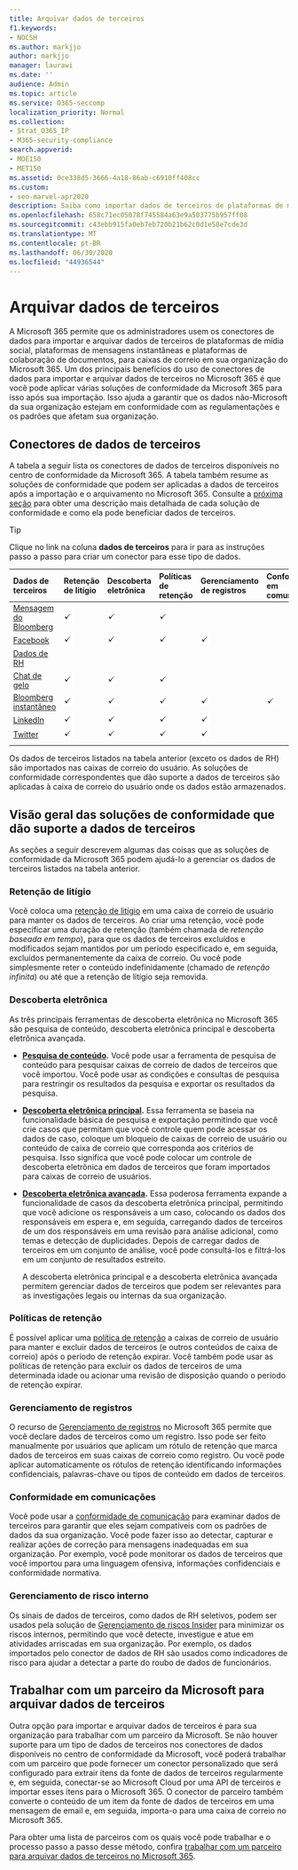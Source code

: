 ```yaml
---
title: Arquivar dados de terceiros
f1.keywords:
- NOCSH
ms.author: markjjo
author: markjjo
manager: laurawi
ms.date: ''
audience: Admin
ms.topic: article
ms.service: O365-seccomp
localization_priority: Normal
ms.collection:
- Strat_O365_IP
- M365-security-compliance
search.appverid:
- MOE150
- MET150
ms.assetid: 0ce338d5-3666-4a18-86ab-c6910ff408cc
ms.custom:
- seo-marvel-apr2020
description: Saiba como importar dados de terceiros de plataformas de mídia social, plataformas de mensagens instantâneas e plataformas de colaboração de documentos para caixas de correio do Microsoft 365.
ms.openlocfilehash: 658c71ec05078f745584a63e9a503775b957ff08
ms.sourcegitcommit: c43ebb915fa0eb7eb720b21b62c0d1e58e7cde3d
ms.translationtype: MT
ms.contentlocale: pt-BR
ms.lasthandoff: 06/30/2020
ms.locfileid: "44936544"
---
```

# <a name="archive-third-party-data"></a>Arquivar dados de terceiros

A Microsoft 365 permite que os administradores usem os conectores de dados para importar e arquivar dados de terceiros de plataformas de mídia social, plataformas de mensagens instantâneas e plataformas de colaboração de documentos, para caixas de correio em sua organização do Microsoft 365. Um dos principais benefícios do uso de conectores de dados para importar e arquivar dados de terceiros no Microsoft 365 é que você pode aplicar várias soluções de conformidade da Microsoft 365 para isso após sua importação. Isso ajuda a garantir que os dados não-Microsoft da sua organização estejam em conformidade com as regulamentações e os padrões que afetam sua organização.

## <a name="third-party-data-connectors"></a>Conectores de dados de terceiros

A tabela a seguir lista os conectores de dados de terceiros disponíveis no centro de conformidade da Microsoft 365. A tabela também resume as soluções de conformidade que podem ser aplicadas a dados de terceiros após a importação e o arquivamento no Microsoft 365. Consulte a [próxima seção](#overview-of-compliance-solutions-that-support-third-party-data) para obter uma descrição mais detalhada de cada solução de conformidade e como ela pode beneficiar dados de terceiros.

> [!TIP]
> Clique no link na coluna **dados de terceiros** para ir para as instruções passo a passo para criar um conector para esse tipo de dados.

|Dados de terceiros  |Retenção de litígio|Descoberta eletrônica  |Políticas de retenção  |Gerenciamento de registros  |Conformidade em comunicações  |Gerenciamento de risco interno  |
|:---------|:---------|:---------|:---------|:---------|:---------|:---------|
|[Mensagem do Bloomberg](archive-bloomberg-message-data.md)     |![Marca de seleção](../media/f3b4c351-17d9-42d9-8540-e48e01779b31.png)|![Marca de seleção](../media/f3b4c351-17d9-42d9-8540-e48e01779b31.png)|![Marca de seleção](../media/f3b4c351-17d9-42d9-8540-e48e01779b31.png)||||
|[Facebook](archive-facebook-data-with-sample-connector.md)     |![Marca de seleção](../media/f3b4c351-17d9-42d9-8540-e48e01779b31.png)|![Marca de seleção](../media/f3b4c351-17d9-42d9-8540-e48e01779b31.png)|![Marca de seleção](../media/f3b4c351-17d9-42d9-8540-e48e01779b31.png)|![Marca de seleção](../media/f3b4c351-17d9-42d9-8540-e48e01779b31.png)|||
|[Dados de RH](import-hr-data.md) ||||||![Marca de seleção](../media/f3b4c351-17d9-42d9-8540-e48e01779b31.png)|
|[Chat de gelo](archive-icechat-data.md)     |![Marca de seleção](../media/f3b4c351-17d9-42d9-8540-e48e01779b31.png)|![Marca de seleção](../media/f3b4c351-17d9-42d9-8540-e48e01779b31.png)|![Marca de seleção](../media/f3b4c351-17d9-42d9-8540-e48e01779b31.png)||||
|[Bloomberg instantâneo](archive-instant-bloomberg-data.md)|![Marca de seleção](../media/f3b4c351-17d9-42d9-8540-e48e01779b31.png)|![Marca de seleção](../media/f3b4c351-17d9-42d9-8540-e48e01779b31.png)|![Marca de seleção](../media/f3b4c351-17d9-42d9-8540-e48e01779b31.png)|![Marca de seleção](../media/f3b4c351-17d9-42d9-8540-e48e01779b31.png)|![Marca de seleção](../media/f3b4c351-17d9-42d9-8540-e48e01779b31.png)||
|[LinkedIn](archive-linkedin-data.md)   |![Marca de seleção](../media/f3b4c351-17d9-42d9-8540-e48e01779b31.png)|![Marca de seleção](../media/f3b4c351-17d9-42d9-8540-e48e01779b31.png)|![Marca de seleção](../media/f3b4c351-17d9-42d9-8540-e48e01779b31.png)|![Marca de seleção](../media/f3b4c351-17d9-42d9-8540-e48e01779b31.png)|||
|[Twitter](archive-twitter-data-with-sample-connector.md)     |![Marca de seleção](../media/f3b4c351-17d9-42d9-8540-e48e01779b31.png)|![Marca de seleção](../media/f3b4c351-17d9-42d9-8540-e48e01779b31.png)|![Marca de seleção](../media/f3b4c351-17d9-42d9-8540-e48e01779b31.png)|![Marca de seleção](../media/f3b4c351-17d9-42d9-8540-e48e01779b31.png)|||
||||||||

Os dados de terceiros listados na tabela anterior (exceto os dados de RH) são importados nas caixas de correio do usuário. As soluções de conformidade correspondentes que dão suporte a dados de terceiros são aplicadas à caixa de correio do usuário onde os dados estão armazenados.

## <a name="overview-of-compliance-solutions-that-support-third-party-data"></a>Visão geral das soluções de conformidade que dão suporte a dados de terceiros

As seções a seguir descrevem algumas das coisas que as soluções de conformidade da Microsoft 365 podem ajudá-lo a gerenciar os dados de terceiros listados na tabela anterior.

### <a name="litigation-hold"></a>Retenção de litígio

Você coloca uma [retenção de litígio](create-a-litigation-hold.md) em uma caixa de correio de usuário para manter os dados de terceiros. Ao criar uma retenção, você pode especificar uma duração de retenção (também chamada de *retenção baseada em tempo*), para que os dados de terceiros excluídos e modificados sejam mantidos por um período especificado e, em seguida, excluídos permanentemente da caixa de correio. Ou você pode simplesmente reter o conteúdo indefinidamente (chamado de *retenção infinita*) ou até que a retenção de litígio seja removida.

### <a name="ediscovery"></a>Descoberta eletrônica

As três principais ferramentas de descoberta eletrônica no Microsoft 365 são pesquisa de conteúdo, descoberta eletrônica principal e descoberta eletrônica avançada.

- **[Pesquisa de conteúdo](content-search.md).** Você pode usar a ferramenta de pesquisa de conteúdo para pesquisar caixas de correio de dados de terceiros que você importou. Você pode usar as condições e consultas de pesquisa para restringir os resultados da pesquisa e exportar os resultados da pesquisa.

- **[Descoberta eletrônica principal](get-started-core-ediscovery.md).** Essa ferramenta se baseia na funcionalidade básica de pesquisa e exportação permitindo que você crie casos que permitam que você controle quem pode acessar os dados de caso, coloque um bloqueio de caixas de correio de usuário ou conteúdo de caixa de correio que corresponda aos critérios de pesquisa. Isso significa que você pode colocar um controle de descoberta eletrônica em dados de terceiros que foram importados para caixas de correio de usuários.

- **[Descoberta eletrônica avançada](overview-ediscovery-20.md).** Essa poderosa ferramenta expande a funcionalidade de casos da descoberta eletrônica principal, permitindo que você adicione os responsáveis a um caso, colocando os dados dos responsáveis em espera e, em seguida, carregando dados de terceiros de um dos responsáveis em uma revisão para análise adicional, como temas e detecção de duplicidades. Depois de carregar dados de terceiros em um conjunto de análise, você pode consultá-los e filtrá-los em um conjunto de resultados estreito.

   A descoberta eletrônica principal e a descoberta eletrônica avançada permitem gerenciar dados de terceiros que podem ser relevantes para as investigações legais ou internas da sua organização.

### <a name="retention-policies"></a>Políticas de retenção

É possível aplicar uma [política de retenção](retention-policies.md) a caixas de correio de usuário para manter e excluir dados de terceiros (e outros conteúdos de caixa de correio) após o período de retenção expirar. Você também pode usar as políticas de retenção para excluir os dados de terceiros de uma determinada idade ou acionar uma revisão de disposição quando o período de retenção expirar.

### <a name="records-management"></a>Gerenciamento de registros

O recurso de [Gerenciamento de registros](records-management.md) no Microsoft 365 permite que você declare dados de terceiros como um registro. Isso pode ser feito manualmente por usuários que aplicam um rótulo de retenção que marca dados de terceiros em suas caixas de correio como registro. Ou você pode aplicar automaticamente os rótulos de retenção identificando informações confidenciais, palavras-chave ou tipos de conteúdo em dados de terceiros.

### <a name="communication-compliance"></a>Conformidade em comunicações

Você pode usar a [conformidade de comunicação](communication-compliance.md) para examinar dados de terceiros para garantir que eles sejam compatíveis com os padrões de dados da sua organização. Você pode fazer isso ao detectar, capturar e realizar ações de correção para mensagens inadequadas em sua organização. Por exemplo, você pode monitorar os dados de terceiros que você importou para uma linguagem ofensiva, informações confidenciais e conformidade normativa.

### <a name="insider-risk-management"></a>Gerenciamento de risco interno

Os sinais de dados de terceiros, como dados de RH seletivos, podem ser usados pela solução de [Gerenciamento de riscos Insider](insider-risk-management.md) para minimizar os riscos internos, permitindo que você detecte, investigue e atue em atividades arriscadas em sua organização. Por exemplo, os dados importados pelo conector de dados de RH são usados como indicadores de risco para ajudar a detectar a parte do roubo de dados de funcionários.

## <a name="working-with-a-microsoft-partner-to-archive-third-party-data"></a>Trabalhar com um parceiro da Microsoft para arquivar dados de terceiros

Outra opção para importar e arquivar dados de terceiros é para sua organização para trabalhar com um parceiro da Microsoft. Se não houver suporte para um tipo de dados de terceiros nos conectores de dados disponíveis no centro de conformidade da Microsoft, você poderá trabalhar com um parceiro que pode fornecer um conector personalizado que será configurado para extrair itens da fonte de dados de terceiros regularmente e, em seguida, conectar-se ao Microsoft Cloud por uma API de terceiros e importar esses itens para o Microsoft 365. O conector de parceiro também converte o conteúdo de um item da fonte de dados de terceiros em uma mensagem de email e, em seguida, importa-o para uma caixa de correio no Microsoft 365.

Para obter uma lista de parceiros com os quais você pode trabalhar e o processo passo a passo desse método, confira [trabalhar com um parceiro para arquivar dados de terceiros no Microsoft 365](work-with-partner-to-archive-third-party-data.md).
